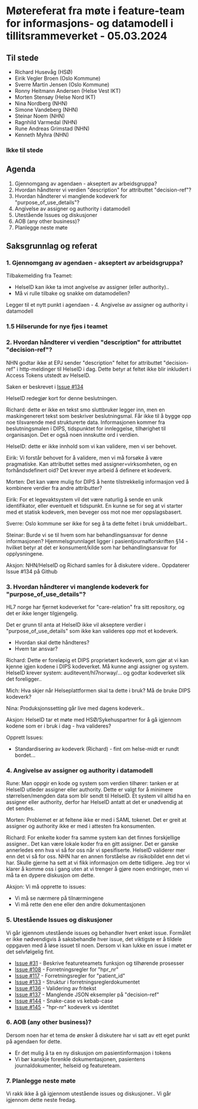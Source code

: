 # Møtereferat fra møte i feature-team for informasjons- og datamodell i tillitsrammeverket - 05.03.2024

## Til stede
- Richard Husevåg (HSØ)
- Eirik Vegler Broen (Oslo Kommune)
- Sverre Martin Jensen (Oslo Kommune)
- Ronny Heitmann Andersen (Helse Vest IKT)
- Morten Stensøy (Helse Nord IKT)
- Nina Nordberg (NHN)
- Simone Vandeberg (NHN)
- Steinar Noem (NHN)
- Ragnhild Varmedal (NHN)
- Rune Andreas Grimstad (NHN)
- Kenneth Myhra (NHN)

### Ikke til stede

## Agenda
1. Gjennomgang av agendaen - akseptert av arbeidsgruppa?
2. Hvordan håndterer vi verdien "description" for attributtet "decision-ref"?
3. Hvordan håndterer vi manglende kodeverk for "purpose_of_use_details"?
4. Angivelse av assigner og authority i datamodell
4. Utestående Issues og diskusjoner
5. AOB (any other business)?
6. Planlegge neste møte

## Saksgrunnlag og referat

### 1. Gjennomgang av agendaen - akseptert av arbeidsgruppa?

Tilbakemelding fra Teamet: 
* HelseID kan ikke ta imot angivelse av assigner (eller authority)..
* Må vi rulle tilbake og snakke om datamodellen?

Legger til et nytt punkt i agendaen - 4. Angivelse av assigner og authority i datamodell

### 1.5 Hilserunde for nye fjes i teamet

### 2. Hvordan håndterer vi verdien "description" for attributtet "decision-ref"?
NHN godtar ikke at EPJ sender "description" feltet for attributtet "decision-ref" i http-meldinger til HelseID i dag. Dette betyr at feltet ikke blir inkludert i Access Tokens utstedt av HelseID.

Saken er beskrevet i [Issue #134](https://github.com/NorskHelsenett/Tillitsrammeverk/issues/134)

HelseID redegjør kort for denne beslutningen.

Richard: 
dette er ikke en tekst smo sluttbruker legger inn, men en maskingenerert tekst som beskriver beslutningsmal. Får ikke til å bygge opp noe tilsvarende med strukturerte data. Informasjonen kommer fra beslutningsmalen i DIPS, tidspunktet for innleggelse, tilhørighet til organisasjon. Det er også noen innskutte ord i verdien.

HelseID: 
dette er ikke innhold som vi kan validere, men vi ser behovet.

Eirik: 
Vi forstår behovet for å validere, men vi må forsøke å være pragmatiske. Kan attributtet settes med assigner=virksomheten, og en forhåndsdefinert oid? Det krever mye arbeid å definere et kodeverk.

Morten:
Det kan være mulig for DIPS å hente tilstrekkelig informasjon ved å kombinere verdier fra andre attributter?

Eirik:
For et legevaktsystem vil det være naturlig å sende en unik identifikator, eller eventuelt et tidspunkt. En kunne se for seg at vi starter med et statisk kodeverk, men beveger oss mot noe mer oppslagsbasert.

Sverre: 
Oslo kommune ser ikke for seg å ta dette feltet i bruk umiddelbart..

Steinar:
Burde vi se til hvem som har behandlingsansvar for denne informasjonen? Hjemmelsgrunnlaget ligger i pasientjournalforskriften §14 - hvilket betyr at det er konsument/kilde som har behandlingsansvar for opplysningene.

Aksjon:
NHN/HelseID og Richard samles for å diskutere videre..
Oppdaterer Issue #134 på Github

### 3. Hvordan håndterer vi manglende kodeverk for "purpose_of_use_details"?
HL7 norge har fjernet kodeverket for "care-relation" fra sitt repository, og det er ikke lenger tilgjengelig.

Det er grunn til anta at HelseID ikke vil akseptere verdier i "purpose_of_use_details" som ikke kan valideres opp mot et kodeverk.

* Hvordan skal dette håndteres? 
* Hvem tar ansvar?

Richard: 
Dette er foreløpig et DIPS proprietært kodeverk, som gjør at vi kan kjenne igjen kodene i DIPS kodeverket.
Må kunne angi assigner og system. HelseID krever system: auditevent/hl7norway/... og godtar kodeverket slik det foreligger..


Mich:
Hva skjer når Helseplattformen skal ta dette i bruk? Må de bruke DIPS kodeverk?

Nina:
Produksjonssetting går live med dagens kodeverk.. 

Aksjon:
HelseID tar et møte med HSØ/Sykehuspartner for å gå igjennom kodene som er i bruk i dag - hva valideres?

Opprett Issues: 
* Standardisering av kodeverk (Richard) - fint om helse-midt er rundt bordet...

### 4. Angivelse av assigner og authority i datamodell

Rune:
Man oppgir en kode og system som verdien tilhører: tanken er at HelseID utleder assigner eller authority.
Dette er valgt for å minimere størrelsen/mengden data som blir sendt til HelseID.
Et system vil alltid ha en assigner eller authority, derfor har HelseID antatt at det er unødvendig at det sendes.

Morten:
Problemet er at feltene ikke er med i SAML tokenet. Det er greit at assigner og authority ikke er med i attesten fra konsumenten.

Richard:
For enkelte koder fra samme system kan det finnes forskjellige assigner.. Det kan være lokale koder fra en gitt assigner.
Det er ganske annerledes enn hva vi så for oss når vi spesifiserte. HelseID validerer mer enn det vi så for oss. NHN har en annen forståelse av risikobildet enn det vi har. Skulle gjerne ha sett at vi fikk informasjon om dette tidligere.
Jeg tror vi klarer å komme oss i gang uten at vi trenger å gjøre noen endringer, men vi må ta en dypere diskusjon om dette.

Aksjon:
Vi må opprette to issues:
* Vi må se nærmere på tilnærmingene
* Vi må rette den ene eller den andre dokumentasjonen

### 5. Utestående Issues og diskusjoner

Vi går igjennom utestående issues og behandler hvert enket issue.
Formålet er ikke nødvendigvis å saksbehandle hver issue, det viktigste er å tildele oppgaven med å løse issuet til noen.
Dersom vi kan lukke en issue i møtet er det selvfølgelig fint. 

* [Issue #31](https://github.com/NorskHelsenett/Tillitsrammeverk/issues/31) - Beskrive featureteamets funksjon og tilhørende prosesser
* [Issue #108](https://github.com/NorskHelsenett/Tillitsrammeverk/issues/108) - Forretningsregler for "hpr_nr"
* [Issue #117](https://github.com/NorskHelsenett/Tillitsrammeverk/issues/117) - Forretningsregler for "patient_id"
* [Issue #133](https://github.com/NorskHelsenett/Tillitsrammeverk/issues/133) - Struktur i forretningsreglerdokumentet
* [Issue #136](https://github.com/NorskHelsenett/Tillitsrammeverk/issues/136) - Validering av fritekst
* [Issue #137](https://github.com/NorskHelsenett/Tillitsrammeverk/issues/137) - Manglende JSON eksempler på "decision-ref"
* [Issue #144](https://github.com/NorskHelsenett/Tillitsrammeverk/issues/144) - Snake-case vs kebab-case
* [Issue #145](https://github.com/NorskHelsenett/Tillitsrammeverk/issues/145) - "hpr-nr" kodeverk vs identitet

### 6. AOB (any other business)?
Dersom noen har et tema de ønsker å diskutere har vi satt av ett eget punkt på agendaen for dette.
* Er det mulig å ta en ny diskusjon om pasientinformasjon i tokens
* Vi bør kanskje forenkle dokumentasjonen, pasientens journaldokumenter, helseid og featureteam.

### 7. Planlegge neste møte
Vi rakk ikke å gå igjennom utestående issues og diskusjoner.. Vi går igjennom dette neste fredag.
